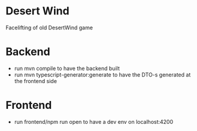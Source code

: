 # Desert Wind

Facelifting of old DesertWind game

# Backend

- run mvn compile to have the backend built
- run mvn typescript-generator:generate to have the DTO-s generated at the frontend side

# Frontend

- run frontend/npm run open to have a dev env on localhost:4200